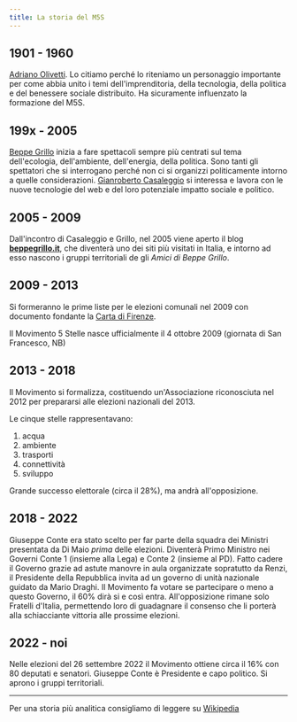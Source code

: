 ```yaml
---
title: La storia del M5S
---
```


## 1901 - 1960
[Adriano Olivetti](../spazio/personaggi/adriano-olivetti.md). Lo citiamo perché lo riteniamo un personaggio importante per come abbia unito i temi dell'imprenditoria, della tecnologia, della politica e del benessere sociale distribuito. Ha sicuramente influenzato la formazione del M5S.

## 199x - 2005
[Beppe Grillo](../spazio/personaggi/beppe-grillo.md) inizia a fare spettacoli sempre più centrati sul tema dell'ecologia, dell'ambiente, dell'energia, della politica. Sono tanti gli spettatori che si interrogano perché non ci si organizzi politicamente intorno a quelle considerazioni.
[Gianroberto Casaleggio](../spazio/personaggi/casaleggio.md) si interessa e lavora con le nuove tecnologie del web e del loro potenziale impatto sociale e politico.

## 2005 - 2009
Dall'incontro di Casaleggio e Grillo, nel 2005 viene aperto il blog **[beppegrillo.it](https://beppegrillo.it)**, che diventerà uno dei siti più visitati in Italia, e intorno ad esso nascono i gruppi territoriali de gli _Amici di Beppe Grillo_.

## 2009 - 2013
Si formeranno le prime liste per le elezioni comunali nel 2009 con documento fondante la [Carta di Firenze](documenti/carta-di-firenze.md).

Il Movimento 5 Stelle nasce ufficialmente il 4 ottobre 2009 (giornata di San Francesco, NB) 

## 2013 - 2018

Il Movimento si formalizza, costituendo un'Associazione riconosciuta nel 2012 per prepararsi alle elezioni nazionali del 2013.

Le cinque stelle rappresentavano:

1. acqua
2. ambiente
3. trasporti
4. connettività
5. sviluppo

Grande successo elettorale (circa il 28%), ma andrà all'opposizione.

## 2018 - 2022
Giuseppe Conte era stato scelto per far parte della squadra dei Ministri presentata da Di Maio _prima_ delle elezioni.
Diventerà Primo Ministro nei Governi Conte 1 (insieme alla Lega) e Conte 2 (insieme al PD).
Fatto cadere il Governo grazie ad astute manovre in aula organizzate sopratutto da Renzi, il Presidente della Repubblica invita ad un governo di unità nazionale guidato da Mario Draghi. 
Il Movimento fa votare se partecipare o meno a questo Governo, il 60% dirà si e così entra. All'opposizione rimane solo Fratelli d'Italia, permettendo loro di guadagnare il consenso che li porterà alla schiacciante vittoria alle prossime elezioni.

## 2022 - noi
Nelle elezioni del 26 settembre 2022 il Movimento ottiene circa il 16% con 80 deputati e senatori. Giuseppe Conte è Presidente e capo politico. Si aprono i gruppi territoriali.

---

Per una storia più analitica consigliamo di leggere su [Wikipedia](https://it.wikipedia.org/wiki/Movimento_5_Stelle)
